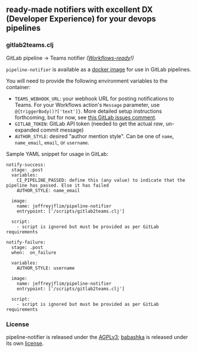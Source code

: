 ## ready-made notifiers with excellent DX (Developer Experience) for your devops pipelines

### gitlab2teams.clj

GitLab pipeline -> Teams notifier _([Workflows-ready](https://aka.ms/O365ConnectorDeprecation)!)_

`pipeline-notifier` is available as a [docker image](https://hub.docker.com/r/jeffreyjflim/pipeline-notifier) for use in GitLab pipelines.

You will need to provide the following environment variables to the container:
- `TEAMS_WEBHOOK_URL`: your webhook URL for posting notifications to Teams. For your Workflows action's `Message` parameter, use `@{triggerBody()?['text']}`. More detailed setup instructions forthcoming, but for now, see [this GitLab issues comment](https://gitlab.com/gitlab-org/gitlab/-/issues/471344#note_2022899536).
- `GITLAB_TOKEN`: GitLab API token (needed to get the actual _raw_, un-expanded commit message)
- `AUTHOR_STYLE`: desired "author mention style". Can be one of `name`, `name_email`, `email`, or `username`.

Sample YAML snippet for usage in GitLab:
```
notify-success:
  stage: .post
  variables:
    CI_PIPELINE_PASSED: define this (any value) to indicate that the pipeline has passed. Else it has failed
    AUTHOR_STYLE: name_email

  image:
    name: jeffreyjflim/pipeline-notifier
    entrypoint: ['/scripts/gitlab2teams.clj']

  script:
    - script is ignored but must be provided as per GitLab requirements

notify-failure:
  stage: .post
  when:  on_failure

  variables:
    AUTHOR_STYLE: username

  image:
    name: jeffreyjflim/pipeline-notifier
    entrypoint: ['/scripts/gitlab2teams.clj']

  script:
    - script is ignored but must be provided as per GitLab requirements
```

### License

pipeline-notifier is released under the [AGPLv3](https://www.gnu.org/licenses/agpl-3.0.html); [babashka](https://github.com/babashka/babashka) is released under its own [license](https://github.com/babashka/babashka?tab=readme-ov-file#license).
